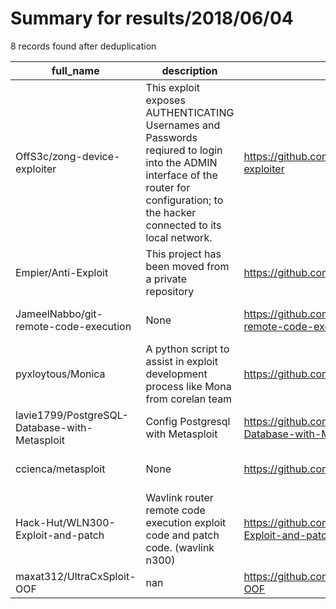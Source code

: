 
# Summary for results/2018/06/04
    
8 records found after deduplication

| full_name | description | html_url | matched_list | matched_count | pushed_at | size | stargazers_count | language | forks_count | vul_ids |
|-----------------------------------------------|---------------------------------------------------------------------------------------------------------------------------------------------------------------------------------------|------------------------------------------------------------------|--------------------------------------|-----------------|---------------------------|--------|--------------------|------------|---------------|-----------|
| OffS3c/zong-device-exploiter | This exploit exposes AUTHENTICATING Usernames and Passwords reqiured to login into the ADMIN interface of the router for configuration; to the hacker connected to its local network. | https://github.com/OffS3c/zong-device-exploiter | ['exploit'] | 1 | 2018-06-04 19:33:03+00:00 | 14 | 0 | Python | 1 | [] |
| Empier/Anti-Exploit | This project has been moved from a private repository | https://github.com/Empier/Anti-Exploit | ['exploit'] | 1 | 2018-06-04 09:04:52+00:00 | 18669 | 25 | C | 19 | [] |
| JameelNabbo/git-remote-code-execution | None | https://github.com/JameelNabbo/git-remote-code-execution | ['remote code execution'] | 1 | 2018-06-04 08:09:33+00:00 | 8 | 0 | Shell | 1 | [] |
| pyxloytous/Monica | A python script to assist in exploit development process like Mona from corelan team | https://github.com/pyxloytous/Monica | ['exploit'] | 1 | 2018-06-04 02:17:14+00:00 | 855 | 0 | Python | 0 | [] |
| lavie1799/PostgreSQL-Database-with-Metasploit | Config Postgresql with Metasploit | https://github.com/lavie1799/PostgreSQL-Database-with-Metasploit | ['metasploit module OR payload'] | 1 | 2018-06-04 03:12:45+00:00 | 1 | 0 | nan | 0 | [] |
| ccienca/metasploit | None | https://github.com/ccienca/metasploit | ['metasploit module OR payload'] | 1 | 2018-06-04 11:29:12+00:00 | 0 | 0 | nan | 0 | [] |
| Hack-Hut/WLN300-Exploit-and-patch | Wavlink router remote code execution exploit code and patch code. (wavlink n300) | https://github.com/Hack-Hut/WLN300-Exploit-and-patch | ['exploit', 'remote code execution'] | 2 | 2018-06-04 12:27:00+00:00 | 4 | 2 | Python | 1 | [] |
| maxat312/UltraCxSploit-OOF | nan | https://github.com/maxat312/UltraCxSploit-OOF | ['sploit'] | 1 | 2018-06-04 16:12:36+00:00 | 0 | 0 | nan | 0 | [] |
